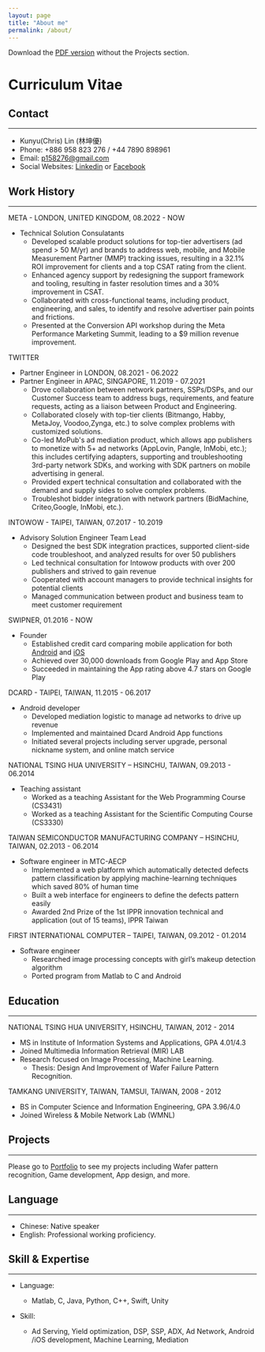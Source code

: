 ```yaml
---
layout: page
title: "About me"
permalink: /about/
---
```


Download the [PDF version](https://drive.google.com/file/d/1_1LuxFI6_fYXXXdQSvXcY4OlhTs3oQ2M/view?usp=sharing) without the Projects section.

# Curriculum Vitae


## **Contact**
---
* Kunyu(Chris) Lin (林坤優)
* Phone: +886 958 823 276 / +44 7890 898961
* Email: p158276@gmail.com
* Social Websites: [Linkedin](https://tw.linkedin.com/in/p158276) or [Facebook](https://www.facebook.com/p158276)

## **Work History**
---  
  
META - LONDON, UNITED KINGDOM, 08.2022 - NOW
- Technical Solution Consulatants
	- Developed scalable product solutions for top-tier advertisers (ad spend > 50 M/yr) and brands to address web, mobile, and Mobile Measurement Partner (MMP) tracking issues, resulting in a 32.1% ROI improvement for clients and a top CSAT rating from the client.
	- Enhanced agency support by redesigning the support framework and tooling, resulting in faster resolution times and a 30% improvement in CSAT.
	- Collaborated with cross-functional teams, including product, engineering, and sales, to identify and resolve advertiser pain points and frictions.
	- Presented at the Conversion API workshop during the Meta Performance Marketing Summit, leading to a $9 million revenue improvement.  

TWITTER 
- Partner Engineer in LONDON, 08.2021 - 06.2022
- Partner Engineer in APAC, SINGAPORE, 11.2019 - 07.2021
	- Drove collaboration between network partners, SSPs/DSPs, and our Customer Success team to address bugs, requirements, and feature requests, acting as a liaison between Product and Engineering.
	- Collaborated closely with top-tier clients (Bitmango, Habby, MetaJoy, Voodoo,Zynga, etc.) to solve complex problems with customized solutions.
	- Co-led MoPub's ad mediation product, which allows app publishers to monetize with 5+ ad networks (AppLovin, Pangle, InMobi, etc.); this includes certifying adapters, supporting and troubleshooting 3rd-party network SDKs, and working with SDK partners on mobile advertising in general.
    - Provided expert technical consultation and collaborated with the demand and
	supply sides to solve complex problems.
	- Troubleshot bidder integration with network partners (BidMachine, Criteo,Google, InMobi, etc.).  

INTOWOW - TAIPEI, TAIWAN, 07.2017 - 10.2019
- Advisory Solution Engineer Team Lead
	- Designed the best SDK integration practices, supported client-side code troubleshoot, and analyzed results for over 50 publishers
	- Led technical consultation for Intowow products with over 200 publishers and strived to gain revenue
    - Cooperated with account managers to provide technical insights for potential clients
    - Managed communication between product and business team to meet customer requirement  
      
SWIPNER, 01.2016 - NOW
- Founder
	- Established credit card comparing mobile application for both [Android](https://tinyurl.com/hlcd978) and [iOS](https://tinyurl.com/yxbb5fa5) 
    - Achieved over 30,000 downloads from Google Play and App Store
    - Succeeded in maintaining the App rating above 4.7 stars on Google Play  

DCARD - TAIPEI, TAIWAN, 11.2015 - 06.2017
- Android developer
	- Developed mediation logistic to manage ad networks to drive up revenue
    - Implemented and maintained Dcard Android App functions
    - Initiated several projects including server upgrade, personal nickname system, and online match service  

NATIONAL TSING HUA UNIVERSITY – HSINCHU, TAIWAN, 09.2013 - 06.2014
- Teaching assistant
	- Worked as a teaching Assistant for the Web Programming Course (CS3431)
	- Worked as a teaching Assistant for the Scientific Computing Course (CS3330) 

TAIWAN SEMICONDUCTOR MANUFACTURING COMPANY – HSINCHU, TAIWAN, 02.2013 - 06.2014
- Software engineer in MTC-AECP
	- Implemented a web platform which automatically detected defects pattern classification by applying machine-learning techniques which saved 80% of human time
	- Built a web interface for engineers to define the defects pattern easily
	- Awarded 2nd Prize of the 1st IPPR innovation technical and application (out of 15 teams), IPPR Taiwan  

FIRST INTERNATIONAL COMPUTER – TAIPEI, TAIWAN, 09.2012 - 01.2014
- Software engineer
	- Researched image processing concepts with girl’s makeup detection algorithm 
	- Ported program from Matlab to C and Android

## **Education**
---  

NATIONAL TSING HUA UNIVERSITY, HSINCHU, TAIWAN, 2012 - 2014
- MS in Institute of Information Systems and Applications, GPA 4.01/4.3
- Joined Multimedia Information Retrieval (MIR) LAB
- Research focused on Image Processing, Machine Learning.
	- Thesis: Design And Improvement of Wafer Failure Pattern Recognition.  

TAMKANG UNIVERSITY, TAIWAN, TAMSUI, TAIWAN, 2008 - 2012
- BS in Computer Science and Information Engineering, GPA 3.96/4.0
- Joined Wireless & Mobile Network Lab (WMNL)
  
## **Projects**
---
Please go to [Portfolio](https://p158276.github.io/portfolio/) to see my projects including Wafer pattern recognition, Game development, App design, and more.

## **Language**
---
* Chinese: Native speaker
* English: Professional working proficiency.

## **Skill & Expertise**
---
*	Language:

	- Matlab, C, Java, Python, C++, Swift, Unity
*	Skill:

	- Ad Serving, Yield optimization, DSP, SSP, ADX, Ad Network, Android /iOS development, Machine Learning, Mediation

